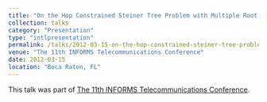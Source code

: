 ```yaml
---
title: "On the Hop Constrained Steiner Tree Problem with Multiple Root Nodes"
collection: talks
category: "Presentation"
type: "intlpresentation"
permalink: /talks/2012-03-15-on-the-hop-constrained-steiner-tree-problem-with-multiple-root-nodes
venue: "The 11th INFORMS Telecommunications Conference"
date: 2012-03-15
location: "Boca Raton, FL"
---
```


This talk was part of [The 11th INFORMS Telecommunications Conference](http://www.informs.org/Community/Conferences/2012-INFORMS-Telecommunications-Conference).